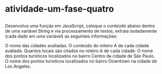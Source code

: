 # atividade-um-fase-quatro

##
Desenvolva uma função em JavaScript, coloque o conteúdo abaixo dentro de uma variável String e via processamento de textos, extraia isoladamente (cada dado em uma variável) as seguintes informações:

O nome das cidades avaliadas.
O conteúdo do roteiro A de cada cidade avaliada.
Quantos locais são citados no roteiro A de cada cidade.
O nome dos pontos turísticos localizados no bairro Centro da cidade de São Paulo.
O nome dos pontos turísticos localizados no bairro Downtown na cidade de Los Angeles.

